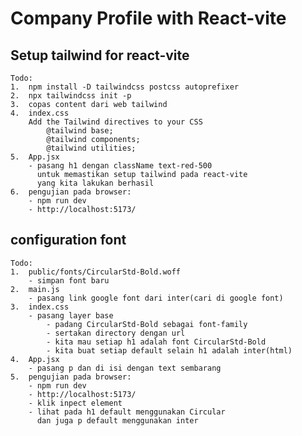 # Company Profile with React-vite

## Setup tailwind for react-vite

    Todo:
    1.  npm install -D tailwindcss postcss autoprefixer
    2.  npx tailwindcss init -p
    3.  copas content dari web tailwind
    4.  index.css
        Add the Tailwind directives to your CSS
            @tailwind base;
            @tailwind components;
            @tailwind utilities;
    5.  App.jsx
        - pasang h1 dengan className text-red-500
          untuk memastikan setup tailwind pada react-vite
          yang kita lakukan berhasil
    6.  pengujian pada browser:
        - npm run dev
        - http://localhost:5173/

## configuration font

    Todo:
    1.  public/fonts/CircularStd-Bold.woff
        - simpan font baru
    2.  main.js
        - pasang link google font dari inter(cari di google font)
    3.  index.css
        - pasang layer base
            - padang CircularStd-Bold sebagai font-family
            - sertakan directory dengan url
            - kita mau setiap h1 adalah font CircularStd-Bold
            - kita buat setiap default selain h1 adalah inter(html)
    4.  App.jsx
        - pasang p dan di isi dengan text sembarang
    5.  pengujian pada browser:
        - npm run dev
        - http://localhost:5173/
        - klik inpect element
        - lihat pada h1 default menggunakan Circular
          dan juga p default menggunakan inter
